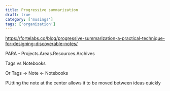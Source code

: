 ```yaml
---
title: Progressive summarization
draft: true
category: ['musings']
tags: ['organization']
---
```


https://fortelabs.co/blog/progressive-summarization-a-practical-technique-for-designing-discoverable-notes/

PARA - Projects.Areas.Resources.Archives

Tags vs Notebooks

Or Tags -> Note <- Notebooks

PUtting the note at the center allows it to be moved between ideas quickly
